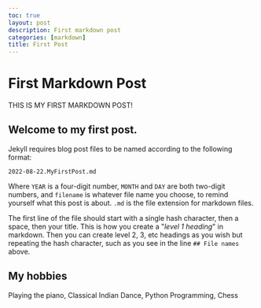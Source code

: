 ```yaml
---
toc: true
layout: post
description: First markdown post
categories: [markdown]
title: First Post
---
```

# First Markdown Post
THIS IS MY FIRST MARKDOWN POST!

## Welcome to my first post. 

Jekyll requires blog post files to be named according to the following format:

`2022-08-22.MyFirstPost.md`

Where `YEAR` is a four-digit number, `MONTH` and `DAY` are both two-digit numbers, and `filename` is whatever file name you choose, to remind yourself what this post is about. `.md` is the file extension for markdown files.

The first line of the file should start with a single hash character, then a space, then your title. This is how you create a "*level 1 heading*" in markdown. Then you can create level 2, 3, etc headings as you wish but repeating the hash character, such as you see in the line `## File names` above.

## My hobbies

Playing the piano, Classical Indian Dance, Python Programming, Chess
